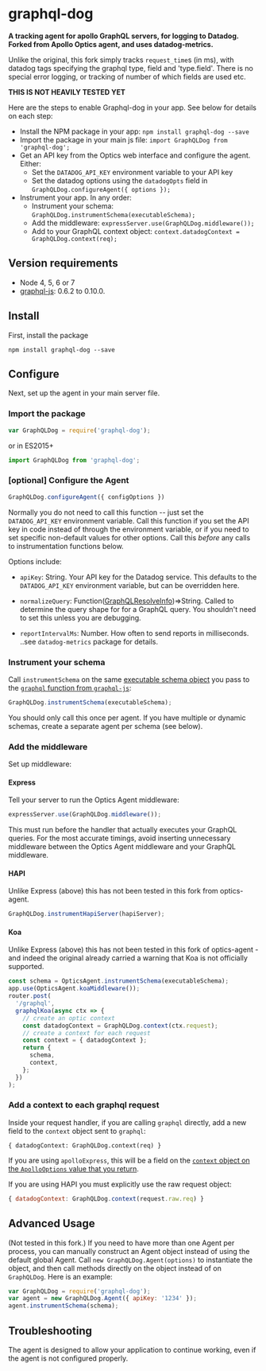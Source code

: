 # graphql-dog

**A tracking agent for apollo GraphQL servers, for logging to Datadog. Forked from Apollo Optics agent, and uses datadog-metrics.**

Unlike the original, this fork simply tracks `request_time`s (in ms), with datadog tags specifying the graphql type, field and 'type.field'.  There is no special error logging, or tracking of number of which fields are used etc.

**THIS IS NOT HEAVILY TESTED YET**

Here are the steps to enable Graphql-dog in your app. See below for details on each step:
* Install the NPM package in your app: `npm install graphql-dog --save`
* Import the package in your main js file: `import GraphQLDog from 'graphql-dog';`
* Get an API key from the Optics web interface and configure the agent. Either:
  * Set the `DATADOG_API_KEY` environment variable to your API key
  * Set the datadog options using the `datadogOpts` field in `GraphQLDog.configureAgent({ options });`
* Instrument your app. In any order:
  * Instrument your schema: `GraphQLDog.instrumentSchema(executableSchema);`
  * Add the middleware: `expressServer.use(GraphQLDog.middleware());`
  * Add to your GraphQL context object: `context.datadogContext = GraphQLDog.context(req);`

## Version requirements

* Node 4, 5, 6 or 7
* [graphql-js](https://www.npmjs.com/package/graphql): 0.6.2 to 0.10.0.

## Install

First, install the package

```
npm install graphql-dog --save
```

## Configure

Next, set up the agent in your main server file.

### Import the package

```js
var GraphQLDog = require('graphql-dog');
```

or in ES2015+

```js
import GraphQLDog from 'graphql-dog';
```

### [optional] Configure the Agent

```js
GraphQLDog.configureAgent({ configOptions })
```

Normally you do not need to call this function -- just set the `DATADOG_API_KEY` environment variable. Call this function if you set the API key in code instead of through the environment variable, or if you need to set specific non-default values for other options. Call this _before_ any calls to instrumentation functions below.

Options include:

* `apiKey`: String. Your API key for the Datadog service. This defaults to the `DATADOG_API_KEY` environment variable, but can be overridden here.

* `normalizeQuery`: Function([GraphQLResolveInfo](http://graphql.org/graphql-js/type/#graphqlobjecttype))⇒String. Called to determine the query shape for for a GraphQL query. You shouldn't need to set this unless you are debugging.

* `reportIntervalMs`: Number. How often to send reports in milliseconds. ..see `datadog-metrics` package for details.


### Instrument your schema

Call `instrumentSchema` on the same [executable schema object](http://graphql.org/graphql-js/type/#graphqlschema) you pass to the [`graphql` function from `graphql-js`](http://graphql.org/graphql-js/graphql/#graphql):

```js
GraphQLDog.instrumentSchema(executableSchema);
```

You should only call this once per agent. If you have multiple or dynamic schemas, create a separate agent per schema (see below).

### Add the middleware

Set up middleware:

#### Express

Tell your server to run the Optics Agent middleware:

```js
expressServer.use(GraphQLDog.middleware());
```

This must run before the handler that actually executes your GraphQL queries.  For the most accurate timings, avoid inserting unnecessary middleware between the Optics Agent middleware and your GraphQL middleware.

#### HAPI
Unlike Express (above) this has not been tested in this fork from optics-agent.

```js
GraphQLDog.instrumentHapiServer(hapiServer);
```

#### Koa
Unlike Express (above) this has not been tested in this fork of optics-agent - and indeed the original already carried a warning that Koa is not officially supported.

```js
const schema = OpticsAgent.instrumentSchema(executableSchema);
app.use(OpticsAgent.koaMiddleware());
router.post(
  '/graphql',
  graphqlKoa(async ctx => {
    // create an optic context
    const datadogContext = GraphQLDog.context(ctx.request);
    // create a context for each request
    const context = { datadogContext };
    return {
      schema,
      context,
    };
  })
);
```

### Add a context to each graphql request

Inside your request handler, if you are calling `graphql` directly, add a new
field to the `context` object sent to `graphql`:

```jsjs
{ datadogContext: GraphQLDog.context(req) }
```

If you are using `apolloExpress`, this will be a field on
the
[`context` object on the `ApolloOptions` value that you return](http://dev.apollodata.com/tools/apollo-server/setup.html#options-function).

If you are using HAPI you must explicitly use the raw request object:
```js
{ datadogContext: GraphQLDog.context(request.raw.req) }
```

## Advanced Usage
(Not tested in this fork.) If you need to have more than one Agent per process, you can manually construct an Agent object instead of using the default global Agent. Call `new GraphQLDog.Agent(options)` to instantiate the object, and then call methods directly on the object instead of on `GraphQLDog`. Here is an example:

```js
var GraphQLDog = require('graphql-dog');
var agent = new GraphQLDog.Agent({ apiKey: '1234' });
agent.instrumentSchema(schema);
```

## Troubleshooting

The agent is designed to allow your application to continue working, even if the agent is not configured properly.


